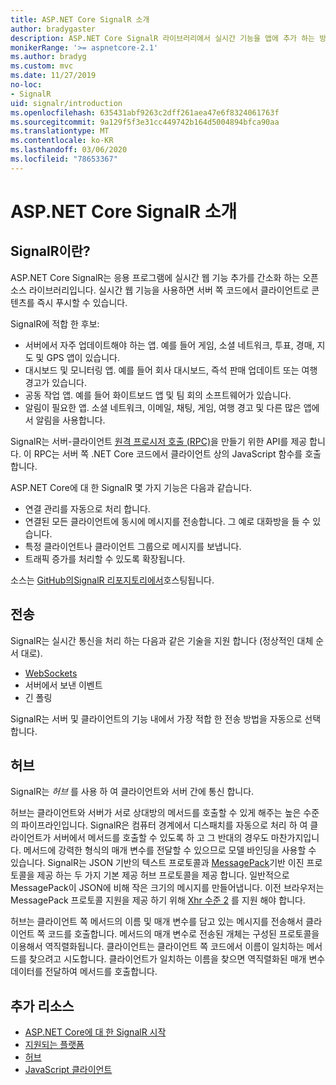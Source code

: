 ```yaml
---
title: ASP.NET Core SignalR 소개
author: bradygaster
description: ASP.NET Core SignalR 라이브러리에서 실시간 기능을 앱에 추가 하는 방법을 알아봅니다.
monikerRange: '>= aspnetcore-2.1'
ms.author: bradyg
ms.custom: mvc
ms.date: 11/27/2019
no-loc:
- SignalR
uid: signalr/introduction
ms.openlocfilehash: 635431abf9263c2dff261aea47e6f8324061763f
ms.sourcegitcommit: 9a129f5f3e31cc449742b164d5004894bfca90aa
ms.translationtype: MT
ms.contentlocale: ko-KR
ms.lasthandoff: 03/06/2020
ms.locfileid: "78653367"
---
```

# <a name="introduction-to-aspnet-core-opno-locsignalr"></a>ASP.NET Core SignalR 소개

## <a name="what-is-opno-locsignalr"></a>SignalR이란?

ASP.NET Core SignalR는 응용 프로그램에 실시간 웹 기능 추가를 간소화 하는 오픈 소스 라이브러리입니다. 실시간 웹 기능을 사용하면 서버 쪽 코드에서 클라이언트로 콘텐츠를 즉시 푸시할 수 있습니다.

SignalR에 적합 한 후보:

* 서버에서 자주 업데이트해야 하는 앱. 예를 들어 게임, 소셜 네트워크, 투표, 경매, 지도 및 GPS 앱이 있습니다.
* 대시보드 및 모니터링 앱. 예를 들어 회사 대시보드, 즉석 판매 업데이트 또는 여행 경고가 있습니다.
* 공동 작업 앱. 예를 들어 화이트보드 앱 및 팀 회의 소프트웨어가 있습니다.
* 알림이 필요한 앱. 소셜 네트워크, 이메일, 채팅, 게임, 여행 경고 및 다른 많은 앱에서 알림을 사용합니다.

SignalR는 서버-클라이언트 [원격 프로시저 호출 (RPC)](https://wikipedia.org/wiki/Remote_procedure_call)을 만들기 위한 API를 제공 합니다. 이 RPC는 서버 쪽 .NET Core 코드에서 클라이언트 상의 JavaScript 함수를 호출합니다.

ASP.NET Core에 대 한 SignalR 몇 가지 기능은 다음과 같습니다.

* 연결 관리를 자동으로 처리 합니다.
* 연결된 모든 클라이언트에 동시에 메시지를 전송합니다. 그 예로 대화방을 들 수 있습니다.
* 특정 클라이언트나 클라이언트 그룹으로 메시지를 보냅니다.
* 트래픽 증가를 처리할 수 있도록 확장됩니다.

소스는 [GitHub의SignalR 리포지토리에서](https://github.com/dotnet/AspNetCore/tree/master/src/SignalR)호스팅됩니다.

## <a name="transports"></a>전송

SignalR는 실시간 통신을 처리 하는 다음과 같은 기술을 지원 합니다 (정상적인 대체 순서 대로).

* [WebSockets](https://tools.ietf.org/html/rfc7118)
* 서버에서 보낸 이벤트
* 긴 폴링

SignalR는 서버 및 클라이언트의 기능 내에서 가장 적합 한 전송 방법을 자동으로 선택 합니다.

## <a name="hubs"></a>허브

SignalR는 *허브* 를 사용 하 여 클라이언트와 서버 간에 통신 합니다.

허브는 클라이언트와 서버가 서로 상대방의 메서드를 호출할 수 있게 해주는 높은 수준의 파이프라인입니다. SignalR은 컴퓨터 경계에서 디스패치를 자동으로 처리 하 여 클라이언트가 서버에서 메서드를 호출할 수 있도록 하 고 그 반대의 경우도 마찬가지입니다. 메서드에 강력한 형식의 매개 변수를 전달할 수 있으므로 모델 바인딩을 사용할 수 있습니다. SignalR는 JSON 기반의 텍스트 프로토콜과 [MessagePack](https://msgpack.org/)기반 이진 프로토콜을 제공 하는 두 가지 기본 제공 허브 프로토콜을 제공 합니다.  일반적으로 MessagePack이 JSON에 비해 작은 크기의 메시지를 만들어냅니다. 이전 브라우저는 MessagePack 프로토콜 지원을 제공 하기 위해 [Xhr 수준 2](https://caniuse.com/#feat=xhr2) 를 지원 해야 합니다.

허브는 클라이언트 쪽 메서드의 이름 및 매개 변수를 담고 있는 메시지를 전송해서 클라이언트 쪽 코드를 호출합니다. 메서드의 매개 변수로 전송된 개체는 구성된 프로토콜을 이용해서 역직렬화됩니다. 클라이언트는 클라이언트 쪽 코드에서 이름이 일치하는 메서드를 찾으려고 시도합니다. 클라이언트가 일치하는 이름을 찾으면 역직렬화된 매개 변수 데이터를 전달하여 메서드를 호출합니다.

## <a name="additional-resources"></a>추가 리소스

* [ASP.NET Core에 대 한 SignalR 시작](xref:tutorials/signalr)
* [지원되는 플랫폼](xref:signalr/supported-platforms)
* [허브](xref:signalr/hubs)
* [JavaScript 클라이언트](xref:signalr/javascript-client)
